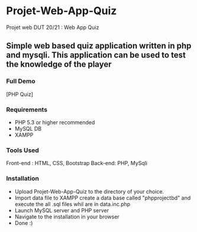 # Projet-Web-App-Quiz

Projet web DUT 20/21 : Web App Quiz

## Simple web based quiz application written in php and mysqli. This application can be used to test the knowledge of the player

### Full Demo

[PHP Quiz]

### Requirements

- PHP 5.3 or higher recommended
- MySQL DB
- XAMPP

### Tools Used

Front-end : HTML, CSS, Bootstrap
Back-end: PHP, MySqli

### Installation

- Upload Projet-Web-App-Quiz to the directory of your choice.
- Import data file to XAMPP create a data base called "phpprojectbd" and execute the all .sql files whil are in data.inc.php
- Launch MySQL server and PHP server
- Navigate to the installation in your browser
- Done :)
